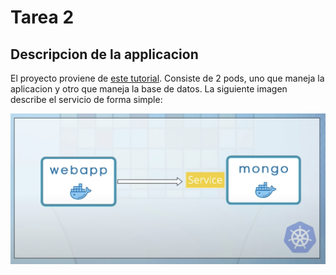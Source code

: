 # Tarea 2

## Descripcion de la applicacion

El proyecto proviene de [este tutorial](https://www.youtube.com/watch?v=s_o8dwzRlu4). Consiste de 2 pods, uno que maneja la aplicacion y otro que maneja la base de datos. La siguiente imagen describe el servicio de forma simple:

![Applicacion](./app_image.png)
